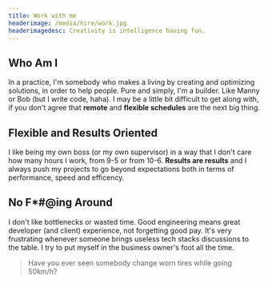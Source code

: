 ```yaml
---
title: Work with me
headerimage: /media/hire/work.jpg
headerimagedesc: Creativity is intelligence having fun.
---
```


## Who Am I
In a practice, I'm somebody who makes a living by creating and optimizing solutions, in order to help people. Pure and simply, I'm a builder. Like Manny or Bob (but I write code, haha). I may be a little bit difficult to get along with, if you don't
agree that **remote** and __**flexible schedules**__ are the next big thing.

## Flexible  and Results Oriented
I like being my own boss (or my own supervisor) in a way that I don't care how many hours I work, from 9-5 or from 10-6. **Results are results** and I always push my projects to go beyond expectations both in terms of performance, speed and efficency.

## No F*#@ing Around
I don't like bottlenecks or wasted time. Good engineering means great developer (and client) experience, not forgetting good pay. It's very frustrating whenever someone brings useless tech stacks discussions to the table. I try to put myself in the business owner's foot all the time. 

> Have you ever seen somebody change worn tires while going 50km/h?